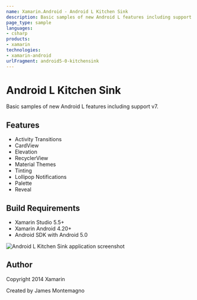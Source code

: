 ```yaml
---
name: Xamarin.Android - Android L Kitchen Sink
description: Basic samples of new Android L features including support v7. Features Activity Transitions CardView Elevation RecyclerView Material Themes Tinting...
page_type: sample
languages:
- csharp
products:
- xamarin
technologies:
- xamarin-android
urlFragment: android5-0-kitchensink
---
```

# Android L Kitchen Sink

Basic samples of new Android L features including support v7.

## Features
* Activity Transitions
* CardView
* Elevation
* RecyclerView
* Material Themes
* Tinting
* Lollipop Notifications
* Palette
* Reveal

## Build Requirements
* Xamarin Studio 5.5+
* Xamarin Android 4.20+
* Android SDK with Android 5.0

![Android L Kitchen Sink application screenshot](Screenshots/CardView.png "Android L Kitchen Sink application screenshot")

## Author 
Copyright 2014 Xamarin

Created by James Montemagno
